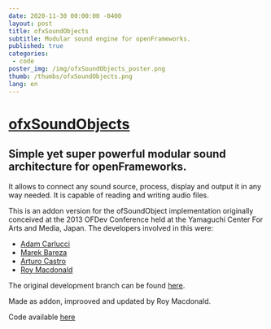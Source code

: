 ```yaml
---
date: 2020-11-30 00:00:00 -0400
layout: post
title: ofxSoundObjects
subtitle: Modular sound engine for openFrameworks.
published: true
categories:
 - code
poster_img: /img/ofxSoundObjects_poster.png
thumb: /thumbs/ofxSoundObjects.png
lang: en
---
```

# [ofxSoundObjects](https://github.com/roymacdonald/ofxSoundObjects/)

## Simple yet super powerful modular sound architecture for openFrameworks.
It allows to connect any sound source, process, display and output it in any way needed. It is capable of reading and writing audio files. 

This is an addon version for the ofSoundObject implementation originally conceived at the 2013 OFDev Conference held at the Yamaguchi Center For Arts and Media, Japan.
The developers involved in this were:

* [Adam Carlucci](https://github.com/admsyn/)
* [Marek Bareza](https://github.com/mazbox)
* [Arturo Castro](https://github.com/arturoc)
* [Roy Macdonald](https://github.com/roymacdonald/)


The original development branch can be found [here](https://github.com/admsyn/openFrameworks/tree/feature-sound-objects).

Made as addon, improoved and updated by Roy Macdonald.

Code available [here](https://github.com/roymacdonald/ofxSoundObjects/)

